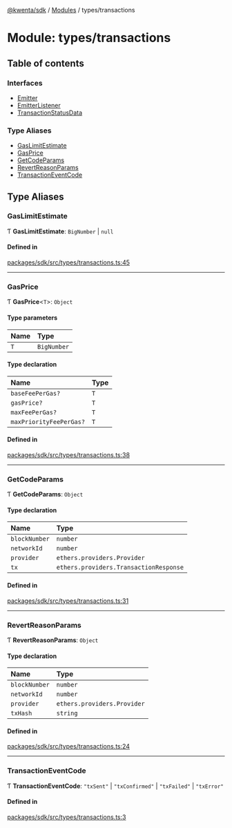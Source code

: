 [@kwenta/sdk](../README.md) / [Modules](../modules.md) / types/transactions

# Module: types/transactions

## Table of contents

### Interfaces

- [Emitter](../interfaces/types_transactions.Emitter.md)
- [EmitterListener](../interfaces/types_transactions.EmitterListener.md)
- [TransactionStatusData](../interfaces/types_transactions.TransactionStatusData.md)

### Type Aliases

- [GasLimitEstimate](types_transactions.md#gaslimitestimate)
- [GasPrice](types_transactions.md#gasprice)
- [GetCodeParams](types_transactions.md#getcodeparams)
- [RevertReasonParams](types_transactions.md#revertreasonparams)
- [TransactionEventCode](types_transactions.md#transactioneventcode)

## Type Aliases

### GasLimitEstimate

Ƭ **GasLimitEstimate**: `BigNumber` \| ``null``

#### Defined in

[packages/sdk/src/types/transactions.ts:45](https://github.com/Kwenta/kwenta/blob/60f0875a3/packages/sdk/src/types/transactions.ts#L45)

___

### GasPrice

Ƭ **GasPrice**<`T`\>: `Object`

#### Type parameters

| Name | Type |
| :------ | :------ |
| `T` | `BigNumber` |

#### Type declaration

| Name | Type |
| :------ | :------ |
| `baseFeePerGas?` | `T` |
| `gasPrice?` | `T` |
| `maxFeePerGas?` | `T` |
| `maxPriorityFeePerGas?` | `T` |

#### Defined in

[packages/sdk/src/types/transactions.ts:38](https://github.com/Kwenta/kwenta/blob/60f0875a3/packages/sdk/src/types/transactions.ts#L38)

___

### GetCodeParams

Ƭ **GetCodeParams**: `Object`

#### Type declaration

| Name | Type |
| :------ | :------ |
| `blockNumber` | `number` |
| `networkId` | `number` |
| `provider` | `ethers.providers.Provider` |
| `tx` | `ethers.providers.TransactionResponse` |

#### Defined in

[packages/sdk/src/types/transactions.ts:31](https://github.com/Kwenta/kwenta/blob/60f0875a3/packages/sdk/src/types/transactions.ts#L31)

___

### RevertReasonParams

Ƭ **RevertReasonParams**: `Object`

#### Type declaration

| Name | Type |
| :------ | :------ |
| `blockNumber` | `number` |
| `networkId` | `number` |
| `provider` | `ethers.providers.Provider` |
| `txHash` | `string` |

#### Defined in

[packages/sdk/src/types/transactions.ts:24](https://github.com/Kwenta/kwenta/blob/60f0875a3/packages/sdk/src/types/transactions.ts#L24)

___

### TransactionEventCode

Ƭ **TransactionEventCode**: ``"txSent"`` \| ``"txConfirmed"`` \| ``"txFailed"`` \| ``"txError"``

#### Defined in

[packages/sdk/src/types/transactions.ts:3](https://github.com/Kwenta/kwenta/blob/60f0875a3/packages/sdk/src/types/transactions.ts#L3)
